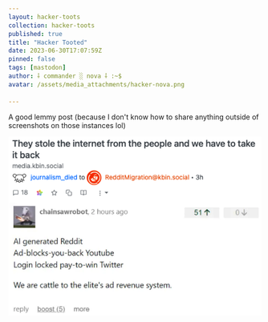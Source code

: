 ```yaml
---
layout: hacker-toots
collection: hacker-toots
published: true
title: "Hacker Tooted"
date: 2023-06-30T17:07:59Z
pinned: false
tags: [mastodon]
author: ⸸ commander ░ nova ⸸ :~$
avatar: /assets/media_attachments/hacker-nova.png

---
```


<p>A good lemmy post (because I don&#39;t know how to share anything outside of screenshots on those instances lol)</p>

![media](/assets/media_attachments/files/110/634/262/496/207/241/original/98a562cbab07217b.png)
